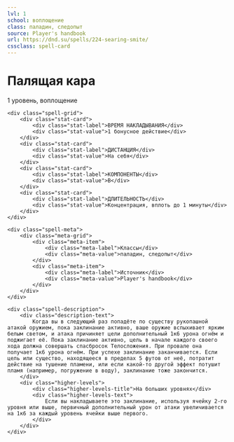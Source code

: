 ```yaml
---
lvl: 1
school: воплощение
class: паладин, следопыт
source: Player's handbook
url: https://dnd.su/spells/224-searing-smite/
cssclass: spell-card
---
```


<div class="spell-container">
    <div class="spell-header">
        <h1 class="spell-name">Палящая кара</h1>
        <div class="spell-level">1 уровень, воплощение</div>
    </div>
    
    <div class="spell-grid">
        <div class="stat-card">
            <div class="stat-label">ВРЕМЯ НАКЛАДЫВАНИЯ</div>
            <div class="stat-value">1 бонусное действие</div>
        </div>
        <div class="stat-card">
            <div class="stat-label">ДИСТАНЦИЯ</div>
            <div class="stat-value">На себя</div>
        </div>
        <div class="stat-card">
            <div class="stat-label">КОМПОНЕНТЫ</div>
            <div class="stat-value">В</div>
        </div>
        <div class="stat-card">
            <div class="stat-label">ДЛИТЕЛЬНОСТЬ</div>
            <div class="stat-value">Концентрация, вплоть до 1 минуты</div>
        </div>
    </div>
    
    <div class="spell-meta">
        <div class="meta-grid">
            <div class="meta-item">
                <div class="meta-label">Классы</div>
                <div class="meta-value">паладин, следопыт</div>
            </div>
            <div class="meta-item">
                <div class="meta-label">Источник</div>
                <div class="meta-value">Player's handbook</div>
            </div>
        </div>
    </div>
    
    <div class="spell-description">
        <div class="description-text">
            Когда вы в следующий раз попадёте по существу рукопашной атакой оружием, пока заклинание активно, ваше оружие вспыхивает ярким белым светом, и атака причиняет цели дополнительный 1к6 урона огнём и поджигает её. Пока заклинание активно, цель в начале каждого своего хода должна совершать спасбросок Телосложения. При провале она получает 1к6 урона огнём. При успехе заклинание заканчивается. Если цель или существо, находящееся в пределах 5 футов от неё, потратит действие на тушение пламени, или если какой-то другой эффект потушит пламя (например, погружение в воду), заклинание тоже закончится.
        </div>
        <div class="higher-levels">
            <div class="higher-levels-title">На больших уровнях</div>
            <div class="higher-levels-text">
                Если вы накладываете это заклинание, используя ячейку 2-го уровня или выше, первичный дополнительный урон от атаки увеличивается на 1к6 за каждый уровень ячейки выше первого.
            </div>
        </div>
    </div>
</div>